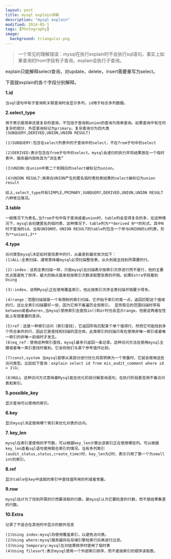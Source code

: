 ```yaml
---
layout: post
title: mysql explain详解
description: "mysql explain"
modified: 2014-05-1
tags: [Photography]
image:
  background: triangular.png
---
```


>一个常见的理解错误：mysql在执行explain时不会执行sql语句，事实上如果查询的from字段有子查询，explain会执行子查询。

explain只能解释select查询，对update，delete，insert需要重写为select。

下面就explain的各个字段分别解释。

**1.id**
```
当sql语句中有子查询和关联查询时会显示多列，id用于标志多列数据。
```

**2.select_type**
```
用于表示是简单还是复杂的查询，不包括子查询和union的查询为简单查询。如果查询中有任何复杂的部分，外层查询标记为primary。复杂查询分为四大类(SUBQUERY,DERIVED,UNION,UNION RESULT)

(1)SUBQUERY:包含在select列表中的子查询中的select，不在from子句中的select

(2)DERIVED:表示包含在from子句中的select。mysql会递归的执行并将结果放在一个临时表中，服务器内部称其为“派生表”

(3)UNION:在union中第二个和随后的select被标记为union。

(4)UNION RESULT:用来在UNION产生的匿名临时表检索结果的select被标记为union result

综上,select_type共有SIMPLE,PRIMARY,SUBQUERY,DERIVED,UNION,UNION RESULT 六种常见情况。
```
**3.table**
```
一般情况下为表名,当from子句中有子查询或者union时，table列会变得复杂的多，在这种情况下，mysql会创建匿名的临时表，这种情况下，table列为**derived N**的形式，其中N时子查询的id。当有UNION时，UNION RESULT的table列包含一个参与UNION的id列表，形为**union1,3**
```

**4.type**
```
访问类型mysql决定如何查找表中的行，从最差到最优依次如下：
(1)ALL:全表扫描，通常意味着mysql必须扫描整张表，从头到尾去找到所需要的行。

(2):index：这和全表扫描一样，只是mysql在扫描表示按索引次序进行而不是行，他的主要优点是避免了排序，最大的缺点是承担按索引次数读取整张表的开销。如果Extra字段看到Using

(3):index，说明Mysql正在使用覆盖索引，他比按索引次序全表扫描开销要少得多。

(4)range：范围扫描就是一个有限制的索引扫描，它开始于索引的某一点，返回匹配这个值域的行。这比全索引扫描要好一些，因为它用不着遍历全部索引。 显而易见的范围扫描时带有between或者where>,当mysql使用索引去查找in()和or时也会显示range。但是这两者在性能上有很重要的差异。

(5)ref：这是一种索引访问（索引查找），它返回所有匹配某个单个值得行，然而它可能找到多个符合条件的行，因此它是查找和扫描的混合体。此类索引的扫描只有在使用非唯一索引或者唯一索引的非唯一前缀时才发生。
(6)eq_ref：使用这种索引查找，mysql最多只返回一条记录。这种访问方法在使用mysql主键或者唯一索引查找时看到。它会将他们与某个参考值作比较。

(7)const,system 当mysql能够从某部分进行优化将其转换为一个常量时，它就会使用这些访问类型。比如如下查询：explain select id from mis_audit_comment where id = 1\G;

(8)NULL 这种访问方式意味着Mysql能在优化阶段分解查询语句，在执行阶段甚至用不着访问表和索引。
```

**5.possible_key**
```
显示查询可以使用的索引。
```

**6.key**
```
显示mysql决定使用哪个索引来优化对表的访问。
```

**7. key_len**
```
mysql在索引里使用的字节数，可以根据key_len计算出该索引正在使用哪些列。可以根据key_len查看sql语句使用联合索引的情况。当有多列索引(audit_status,status,create_time)时，key_len为2时，表示只用了第一个为small int的索引。
```
**8.ref**
```
显示table在key中选取的索引中查找值所用的列或者常量。
```
**9.row**
```
mysql估计为了找到所需的行而要读取的行数。是mysql认为它要检查的行数，而不是结果集里的行数。
```
**10.Extra**
```
记录了不适合在其他列中显示的额外信息

(1)Using index:mysql将使用覆盖索引，以避免访问表。
(2)Using where:mysql服务器将在存储引擎检索行后再进行过滤。
(3)Using temporary:mysql在对结果排序时使用了临时表
(4)Using filesort:表示mysql使用一个外部索引排序，而不是按索引的顺序读取表。
```